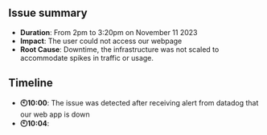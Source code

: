 ## Issue summary
+ **Duration**: From 2pm to 3:20pm on November 11 2023
+ **Impact**: The user could not access our webpage
+ **Root Cause**: Downtime, the infrastructure was not scaled to accommodate spikes in traffic or usage.
## Timeline
+ **🕙10:00**: The issue was detected after receiving alert from datadog that our web app is down
+ **🕙10:04**: 
